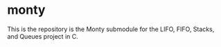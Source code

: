 # monty
This is the repository is the Monty submodule for the LIFO, FIFO, Stacks, and Queues project in C.
